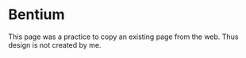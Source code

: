 # Bentium
This page was a practice to copy an existing page from the web. Thus design is not created by me.
